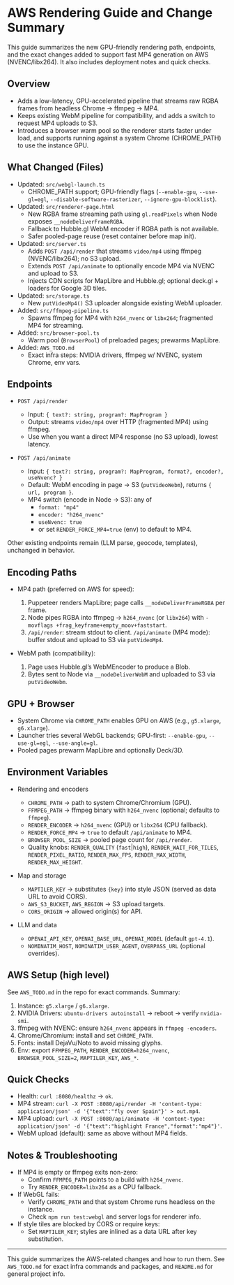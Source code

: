 # AWS Rendering Guide and Change Summary

This guide summarizes the new GPU-friendly rendering path, endpoints, and the exact changes added to support fast MP4 generation on AWS (NVENC/libx264). It also includes deployment notes and quick checks.

## Overview

- Adds a low-latency, GPU-accelerated pipeline that streams raw RGBA frames from headless Chrome → ffmpeg → MP4.
- Keeps existing WebM pipeline for compatibility, and adds a switch to request MP4 uploads to S3.
- Introduces a browser warm pool so the renderer starts faster under load, and supports running against a system Chrome (CHROME_PATH) to use the instance GPU.

## What Changed (Files)

- Updated: `src/webgl-launch.ts`
  - CHROME_PATH support; GPU-friendly flags (`--enable-gpu`, `--use-gl=egl`, `--disable-software-rasterizer`, `--ignore-gpu-blocklist`).
- Updated: `src/renderer-page.html`
  - New RGBA frame streaming path using `gl.readPixels` when Node exposes `__nodeDeliverFrameRGBA`.
  - Fallback to Hubble.gl WebM encoder if RGBA path is not available.
  - Safer pooled-page reuse (reset container before map init).
- Updated: `src/server.ts`
  - Adds `POST /api/render` that streams `video/mp4` using ffmpeg (NVENC/libx264); no S3 upload.
  - Extends `POST /api/animate` to optionally encode MP4 via NVENC and upload to S3.
  - Injects CDN scripts for MapLibre and Hubble.gl; optional deck.gl + loaders for Google 3D tiles.
- Updated: `src/storage.ts`
  - New `putVideoMp4()` S3 uploader alongside existing WebM uploader.
- Added: `src/ffmpeg-pipeline.ts`
  - Spawns ffmpeg for MP4 with `h264_nvenc` or `libx264`; fragmented MP4 for streaming.
- Added: `src/browser-pool.ts`
  - Warm pool (`BrowserPool`) of preloaded pages; prewarms MapLibre.
- Added: `AWS_TODO.md`
  - Exact infra steps: NVIDIA drivers, ffmpeg w/ NVENC, system Chrome, env vars.

## Endpoints

- `POST /api/render`
  - Input: `{ text?: string, program?: MapProgram }`
  - Output: streams `video/mp4` over HTTP (fragmented MP4) using ffmpeg.
  - Use when you want a direct MP4 response (no S3 upload), lowest latency.

- `POST /api/animate`
  - Input: `{ text?: string, program?: MapProgram, format?, encoder?, useNvenc? }`
  - Default: WebM encoding in page → S3 (`putVideoWebm`), returns `{ url, program }`.
  - MP4 switch (encode in Node → S3): any of
    - `format: "mp4"`
    - `encoder: "h264_nvenc"`
    - `useNvenc: true`
    - or set `RENDER_FORCE_MP4=true` (env) to default to MP4.

Other existing endpoints remain (LLM parse, geocode, templates), unchanged in behavior.

## Encoding Paths

- MP4 path (preferred on AWS for speed):
  1) Puppeteer renders MapLibre; page calls `__nodeDeliverFrameRGBA` per frame.
  2) Node pipes RGBA into ffmpeg → `h264_nvenc` (or `libx264`) with `-movflags +frag_keyframe+empty_moov+faststart`.
  3) `/api/render`: stream stdout to client. `/api/animate` (MP4 mode): buffer stdout and upload to S3 via `putVideoMp4`.

- WebM path (compatibility):
  1) Page uses Hubble.gl’s WebMEncoder to produce a Blob.
  2) Bytes sent to Node via `__nodeDeliverWebM` and uploaded to S3 via `putVideoWebm`.

## GPU + Browser

- System Chrome via `CHROME_PATH` enables GPU on AWS (e.g., `g5.xlarge`, `g6.xlarge`).
- Launcher tries several WebGL backends; GPU-first: `--enable-gpu`, `--use-gl=egl`, `--use-angle=gl`.
- Pooled pages prewarm MapLibre and optionally Deck/3D.

## Environment Variables

- Rendering and encoders
  - `CHROME_PATH` → path to system Chrome/Chromium (GPU).
  - `FFMPEG_PATH` → ffmpeg binary with `h264_nvenc` (optional; defaults to `ffmpeg`).
  - `RENDER_ENCODER` → `h264_nvenc` (GPU) or `libx264` (CPU fallback).
  - `RENDER_FORCE_MP4` → `true` to default `/api/animate` to MP4.
  - `BROWSER_POOL_SIZE` → pooled page count for `/api/render`.
  - Quality knobs: `RENDER_QUALITY` (`fast`|`high`), `RENDER_WAIT_FOR_TILES`, `RENDER_PIXEL_RATIO`, `RENDER_MAX_FPS`, `RENDER_MAX_WIDTH`, `RENDER_MAX_HEIGHT`.

- Map and storage
  - `MAPTILER_KEY` → substitutes `{key}` into style JSON (served as data URL to avoid CORS).
  - `AWS_S3_BUCKET`, `AWS_REGION` → S3 upload targets.
  - `CORS_ORIGIN` → allowed origin(s) for API.

- LLM and data
  - `OPENAI_API_KEY`, `OPENAI_BASE_URL`, `OPENAI_MODEL` (default `gpt-4.1`).
  - `NOMINATIM_HOST`, `NOMINATIM_USER_AGENT`, `OVERPASS_URL` (optional overrides).

## AWS Setup (high level)

See `AWS_TODO.md` in the repo for exact commands. Summary:

1) Instance: `g5.xlarge` / `g6.xlarge`.
2) NVIDIA Drivers: `ubuntu-drivers autoinstall` → reboot → verify `nvidia-smi`.
3) ffmpeg with NVENC: ensure `h264_nvenc` appears in `ffmpeg -encoders`.
4) Chrome/Chromium: install and set `CHROME_PATH`.
5) Fonts: install DejaVu/Noto to avoid missing glyphs.
6) Env: export `FFMPEG_PATH`, `RENDER_ENCODER=h264_nvenc`, `BROWSER_POOL_SIZE=2`, `MAPTILER_KEY`, `AWS_*`.

## Quick Checks

- Health: `curl :8080/healthz` → `ok`.
- MP4 stream: `curl -X POST :8080/api/render -H 'content-type: application/json' -d '{"text":"fly over Spain"}' > out.mp4`.
- MP4 upload: `curl -X POST :8080/api/animate -H 'content-type: application/json' -d '{"text":"highlight France","format":"mp4"}'`.
- WebM upload (default): same as above without MP4 fields.

## Notes & Troubleshooting

- If MP4 is empty or ffmpeg exits non-zero:
  - Confirm `FFMPEG_PATH` points to a build with `h264_nvenc`.
  - Try `RENDER_ENCODER=libx264` as a CPU fallback.
- If WebGL fails:
  - Verify `CHROME_PATH` and that system Chrome runs headless on the instance.
  - Check `npm run test:webgl` and server logs for renderer info.
- If style tiles are blocked by CORS or require keys:
  - Set `MAPTILER_KEY`; styles are inlined as a data URL after key substitution.

---

This guide summarizes the AWS-related changes and how to run them. See `AWS_TODO.md` for exact infra commands and packages, and `README.md` for general project info.


